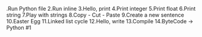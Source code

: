 .Run Python file
2.Run inline
3.Hello, print
4.Print integer
5.Print float
6.Print string
7.Play with strings
8.Copy - Cut - Paste
9.Create a new sentence
10.Easter Egg
11.Linked list cycle
12.Hello, write
13.Compile
14.ByteCode -> Python #1